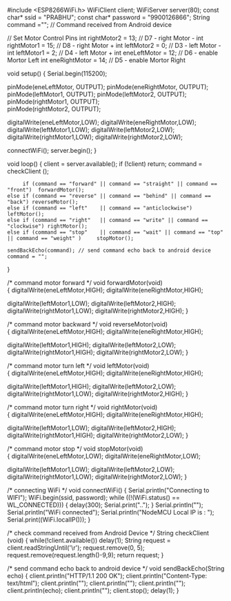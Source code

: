 #include <ESP8266WiFi.h>
WiFiClient client;
WiFiServer server(80);
const char* ssid = "PRABHU";
const char* password = "9900126866";
String  command =""; // Command received from Android device

// Set Motor Control Pins
int rightMotor2 = 13;    // D7 - right Motor -
int rightMotor1 = 15;    // D8 - right Motor +
int leftMotor2 = 0;    // D3 - left Motor - 
int leftMotor1 = 2;    // D4 - left Motor +
int eneLeftMotor = 12;  // D6 - enable Mortor Left
int eneRightMotor = 14; // D5 - enable Mortor Right

void setup()
{
  Serial.begin(115200);

  pinMode(eneLeftMotor, OUTPUT); 
  pinMode(eneRightMotor, OUTPUT); 
  pinMode(leftMotor1, OUTPUT); 
  pinMode(leftMotor2, OUTPUT);  
  pinMode(rightMotor1, OUTPUT);  
  pinMode(rightMotor2, OUTPUT);  

  digitalWrite(eneLeftMotor,LOW);
  digitalWrite(eneRightMotor,LOW);
  digitalWrite(leftMotor1,LOW);
  digitalWrite(leftMotor2,LOW);
  digitalWrite(rightMotor1,LOW);
  digitalWrite(rightMotor2,LOW);
      
  connectWiFi();
  server.begin();
}

void loop()
{
    client = server.available();
    if (!client) return; 
    command = checkClient ();

         if (command == "forward" || command == "straight" || command == "front")  forwardMotor();
    else if (command == "reverse" || command == "behind" || command == "back") reverseMotor();
    else if (command == "left"    || command == "anticlockwise") leftMotor();    
    else if (command == "right"   || command == "write" || command == "clockwise") rightMotor();     
    else if (command == "stop"    || command == "wait" || command == "top" || command == "weight" )     stopMotor();     
     
    sendBackEcho(command); // send command echo back to android device
    command = "";   
} 

/* command motor forward */
void forwardMotor(void)   
{
  digitalWrite(eneLeftMotor,HIGH);
  digitalWrite(eneRightMotor,HIGH);
    
  digitalWrite(leftMotor1,LOW);
  digitalWrite(leftMotor2,HIGH);
  digitalWrite(rightMotor1,LOW);
  digitalWrite(rightMotor2,HIGH);
}

/* command motor backward */
void reverseMotor(void)   
{
  digitalWrite(eneLeftMotor,HIGH);
  digitalWrite(eneRightMotor,HIGH);
  
  digitalWrite(leftMotor1,HIGH);
  digitalWrite(leftMotor2,LOW);
  digitalWrite(rightMotor1,HIGH);
  digitalWrite(rightMotor2,LOW);
}

/* command motor turn left */
void leftMotor(void)   
{
  digitalWrite(eneLeftMotor,HIGH);
  digitalWrite(eneRightMotor,HIGH); 
  
  digitalWrite(leftMotor1,HIGH);
  digitalWrite(leftMotor2,LOW);
  digitalWrite(rightMotor1,LOW);
  digitalWrite(rightMotor2,HIGH);
}

/* command motor turn right */
void rightMotor(void)   
{
  digitalWrite(eneLeftMotor,HIGH);
  digitalWrite(eneRightMotor,HIGH);
  
  digitalWrite(leftMotor1,LOW);
  digitalWrite(leftMotor2,HIGH);
  digitalWrite(rightMotor1,HIGH);
  digitalWrite(rightMotor2,LOW);
}

/* command motor stop */
void stopMotor(void)   
{
  digitalWrite(eneLeftMotor,LOW);
  digitalWrite(eneRightMotor,LOW);

  digitalWrite(leftMotor1,LOW);
  digitalWrite(leftMotor2,LOW);
  digitalWrite(rightMotor1,LOW);
  digitalWrite(rightMotor2,LOW);
}

/* connecting WiFi */
void connectWiFi()
{
  Serial.println("Connecting to WIFI");
  WiFi.begin(ssid, password);
  while ((!(WiFi.status() == WL_CONNECTED)))
  {
    delay(300);
    Serial.print("..");
  }
  Serial.println("");
  Serial.println("WiFi connected");
  Serial.println("NodeMCU Local IP is : ");
  Serial.print((WiFi.localIP()));
}

/* check command received from Android Device */
String checkClient (void)
{
  while(!client.available()) delay(1); 
  String request = client.readStringUntil('\r');
  request.remove(0, 5);
  request.remove(request.length()-9,9);
  return request;
}

/* send command echo back to android device */
void sendBackEcho(String echo)
{
  client.println("HTTP/1.1 200 OK");
  client.println("Content-Type: text/html");
  client.println("");
  client.println("<!DOCTYPE HTML>");
  client.println("<html>");
  client.println(echo);
  client.println("</html>");
  client.stop();
  delay(1);
}
